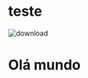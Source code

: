 # teste
![download](https://github.com/user-attachments/assets/3b0d7910-88fd-4e79-a29a-663fb2af473a)
<strong><h1 aling="center"> Olá mundo </h1></strong>

